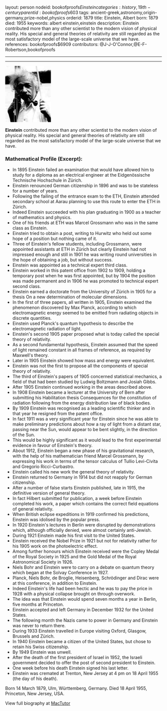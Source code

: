 layout: person
nodeid: bookofproofs$Einstein
categories: history,19th-century
parentid: bookofproofs$603
tags: ancient-greek,astronomy,origin-germany,prize-nobel,physics
orderid: 1879
title: Einstein, Albert
born: 1879
died: 1955
keywords: albert einstein,einstein
description: Einstein contributed more than any other scientist to the modern vision of physical reality. His special and general theories of relativity are still regarded as the most satisfactory model of the large-scale universe that we have.
references: bookofproofs$6909
contributors: @J-J-O'Connor,@E-F-Robertson,bookofproofs

---



---

![Einstein.jpg](https://github.com/bookofproofs/bookofproofs.github.io/blob/main/_sources/_assets/images/portraits/Einstein.jpg?raw=true)

**Einstein** contributed more than any other scientist to the modern vision of physical reality. His special and general theories of relativity are still regarded as the most satisfactory model of the large-scale universe that we have.

### Mathematical Profile (Excerpt):
* In 1895 Einstein failed an examination that would have allowed him to study for a diploma as an electrical engineer at the Eidgenössische Technische Hochschule in Zürich.
* Einstein renounced German citizenship in 1896 and was to be stateless for a number of years.
* Following the failing of the entrance exam to the ETH, Einstein attended secondary school at Aarau planning to use this route to enter the ETH in Zürich.
* Indeed Einstein succeeded with his plan graduating in 1900 as a teacher of mathematics and physics.
* One of his friends at ETH was Marcel Grossmann who was in the same class as Einstein.
* Einstein tried to obtain a post, writing to Hurwitz who held out some hope of a position but nothing came of it.
* Three of Einstein's fellow students, including Grossmann, were appointed assistants at ETH in Zürich but clearly Einstein had not impressed enough and still in 1901 he was writing round universities in the hope of obtaining a job, but without success.
* Einstein was appointed as a technical expert third class.
* Einstein worked in this patent office from 1902 to 1909, holding a temporary post when he was first appointed, but by 1904 the position was made permanent and in 1906 he was promoted to technical expert second class.
* Einstein earned a doctorate from the University of Zürich in 1905 for a thesis On a new determination of molecular dimensions.
* In the first of three papers, all written in 1905, Einstein examined the phenomenon discovered by Max Planck, according to which electromagnetic energy seemed to be emitted from radiating objects in discrete quantities.
* Einstein used Planck's quantum hypothesis to describe the electromagnetic radiation of light.
* Einstein's second 1905 paper proposed what is today called the special theory of relativity.
* As a second fundamental hypothesis, Einstein assumed that the speed of light remained constant in all frames of reference, as required by Maxwell's theory.
* Later in 1905 Einstein showed how mass and energy were equivalent.
* Einstein was not the first to propose all the components of special theory of relativity.
* The third of Einstein's papers of 1905 concerned statistical mechanics, a field of that had been studied by Ludwig Boltzmann and Josiah Gibbs.
* After 1905 Einstein continued working in the areas described above.
* In 1908 Einstein became a lecturer at the University of Bern after submitting his Habilitation thesis Consequences for the constitution of radiation following from the energy distribution law of black bodies.
* By 1909 Einstein was recognised as a leading scientific thinker and in that year he resigned from the patent office.
* In fact 1911 was a very significant year for Einstein since he was able to make preliminary predictions about how a ray of light from a distant star, passing near the Sun, would appear to be bent slightly, in the direction of the Sun.
* This would be highly significant as it would lead to the first experimental evidence in favour of Einstein's theory.
* About 1912, Einstein began a new phase of his gravitational research, with the help of his mathematician friend Marcel Grossmann, by expressing his work in terms of the tensor calculus of Tullio Levi-Civita and Gregorio Ricci-Curbastro.
* Einstein called his new work the general theory of relativity.
* Einstein returned to Germany in 1914 but did not reapply for German citizenship.
* After a number of false starts Einstein published, late in 1915, the definitive version of general theory.
* In fact Hilbert submitted for publication, a week before Einstein completed his work, a paper which contains the correct field equations of general relativity.
* When British eclipse expeditions in 1919 confirmed his predictions, Einstein was idolised by the popular press.
* In 1920 Einstein's lectures in Berlin were disrupted by demonstrations which, although officially denied, were almost certainly anti-Jewish.
* During 1921 Einstein made his first visit to the United States.
* Einstein received the Nobel Prize in 1921 but not for relativity rather for his 1905 work on the photoelectric effect.
* Among further honours which Einstein received were the Copley Medal of the Royal Society in 1925 and the Gold Medal of the Royal Astronomical Society in 1926.
* Niels Bohr and Einstein were to carry on a debate on quantum theory which began at the Solvay Conference in 1927.
* Planck, Niels Bohr, de Broglie, Heisenberg, Schrödinger and Dirac were at this conference, in addition to Einstein.
* Indeed Einstein's life had been hectic and he was to pay the price in 1928 with a physical collapse brought on through overwork.
* The idea was that Einstein would spend seven months a year in Berlin, five months at Princeton.
* Einstein accepted and left Germany in December 1932 for the United States.
* The following month the Nazis came to power in Germany and Einstein was never to return there.
* During 1933 Einstein travelled in Europe visiting Oxford, Glasgow, Brussels and Zürich.
* In 1940 Einstein became a citizen of the United States, but chose to retain his Swiss citizenship.
* By 1949 Einstein was unwell.
* After the death of the first president of Israel in 1952, the Israeli government decided to offer the post of second president to Einstein.
* One week before his death Einstein signed his last letter.
* Einstein was cremated at Trenton, New Jersey at 4 pm on 18 April 1955 (the day of his death).

Born 14 March 1879, Ulm, Württemberg, Germany. Died 18 April 1955, Princeton, New Jersey, USA.

View full biography at [MacTutor](https://mathshistory.st-andrews.ac.uk/Biographies/Einstein/)
